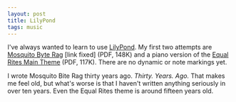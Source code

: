 ```yaml
---
layout: post
title: LilyPond
tags: music
---
```


I've always wanted to learn to use [LilyPond](http://lilypond.org/). My
first two attempts are
[Mosquito Byte Rag](http://www.io.com/~jimm/music/mosquito_bite_rag.pdf)
[link fixed] (PDF, 148K) and a piano version of the
[Equal Rites Main Theme](http://www.io.com/~jimm/music/main_theme_piano.pdf)
(PDF, 117K). There are no dynamic or note markings yet.

I wrote Mosquito Bite Rag thirty years ago. _Thirty. Years. Ago._ That makes
me feel old, but what's worse is that I haven't written anything seriously
in over ten years. Even the Equal Rites theme is around fifteen years old.
